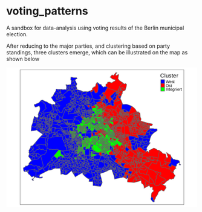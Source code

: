 # voting_patterns

A sandbox for data-analysis using voting results of the Berlin municipal election. 

After reducing to the major parties, and clustering based on party standings, three clusters emerge, which can be illustrated on 
the map as shown below

![](figures/BMap_Ccoded.png) 

